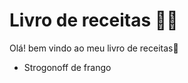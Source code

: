 # Livro de receitas :man_cook: #

Olá! bem vindo ao meu livro de receitas:wave:

- Strogonoff de frango